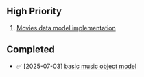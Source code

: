 ## High Priority
1. [Movies data model implementation](todos/002-movies-object-model.md)

## Completed
- ✅ [2025-07-03] [basic music object model](todos/001-music-object-model.md)
